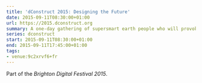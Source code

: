 ```yaml
---
title: 'dConstruct 2015: Designing the Future'
date: 2015-09-11T08:30:00+01:00
url: https://2015.dconstruct.org
summary: A one-day gathering of supersmart earth people who will provoke, entertain and stimulate you with their thoughts on this year's theme of "Designing the Future"
series: dconstruct
start: 2015-09-11T08:30:00+01:00
end: 2015-09-11T17:45:00+01:00
tags:
- venue:9c2xrvf6+fr
---
```

Part of the _Brighton Digital Festival 2015_.
